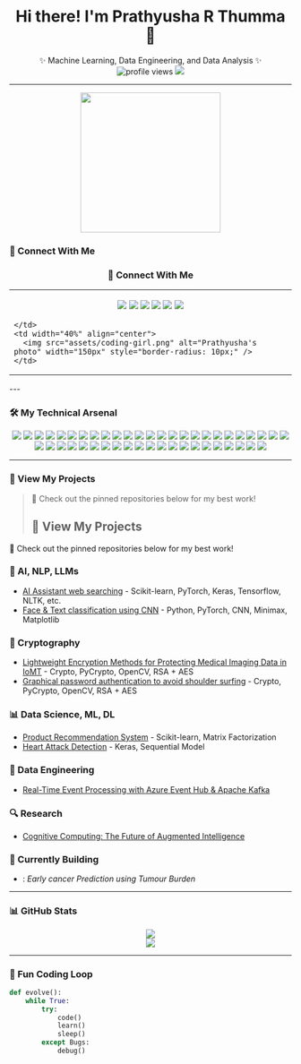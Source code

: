 <h1 align="center">Hi there! I'm Prathyusha R Thumma 👋</h1>

<p align="center">
✨ Machine Learning, Data Engineering, and Data Analysis ✨  
<br>
<img src="https://komarev.com/ghpvc/?username=Prathyusha20&label=Profile%20views&color=0e75b6&style=flat" alt="profile views"/> 
<img src="https://img.shields.io/badge/Pronouns-She%2FHer-blue">
</p>

---
<p align="center"> <img src="https://raw.githubusercontent.com/Anou26/Anou26/main/assets/coding.gif" width="250px"> </p>

### 🔗 Connect With Me  
<h3 align="center">🔗 Connect With Me</h3>

<table>
  <tr>
    <td width="60%">
      
<p align="center">
  <a href="#"><img src="https://img.shields.io/badge/Portfolio-black?style=for-the-badge"></a>
  <a href="mailto:pthumma@iu.edu"><img src="https://img.shields.io/badge/Outlook-blue?style=for-the-badge"></a>
  <a href="https://www.linkedin.com/in/YOUR-LINKEDIN/"><img src="https://img.shields.io/badge/LinkedIn-blue?style=for-the-badge&logo=linkedin"></a>
  <a href="https://leetcode.com/YOUR-LEETCODE/"><img src="https://img.shields.io/badge/LeetCode-orange?style=for-the-badge&logo=leetcode"></a>
  <a href="https://kaggle.com/YOUR-KAGGLE"><img src="https://img.shields.io/badge/Kaggle-blue?style=for-the-badge&logo=kaggle"></a>
  <a href="https://medium.com/@yourprofile"><img src="https://img.shields.io/badge/Medium-black?style=for-the-badge&logo=medium"></a>
</p>

    </td>
    <td width="40%" align="center">
      <img src="assets/coding-girl.png" alt="Prathyusha's photo" width="150px" style="border-radius: 10px;" />
    </td>
  </tr>
</table>
---

### 🛠️ My Technical Arsenal

<p align="center">
  <img src="https://img.shields.io/badge/Python-blue?style=flat-square&logo=python">
  <img src="https://img.shields.io/badge/R-blue?style=flat-square&logo=r">
  <img src="https://img.shields.io/badge/SQL-blue?style=flat-square&logo=postgresql">
  <img src="https://img.shields.io/badge/Pandas-darkblue?style=flat-square&logo=pandas">
  <img src="https://img.shields.io/badge/NumPy-darkblue?style=flat-square&logo=numpy">
  <img src="https://img.shields.io/badge/Scikit--Learn-orange?style=flat-square&logo=scikit-learn">
  <img src="https://img.shields.io/badge/PyTorch-lightgray?style=flat-square&logo=pytorch">
  <img src="https://img.shields.io/badge/TensorFlow-orange?style=flat-square&logo=tensorflow">
  <img src="https://img.shields.io/badge/Tableau-orange?style=flat-square&logo=tableau">
  <img src="https://img.shields.io/badge/Power%20BI-yellow?style=flat-square&logo=powerbi">
  <img src="https://img.shields.io/badge/Docker-blue?style=flat-square&logo=docker">
  <img src="https://img.shields.io/badge/AWS-black?style=flat-square&logo=amazonaws">
  <img src="https://img.shields.io/badge/Apache%20Kafka-231F20?style=flat-square&logo=apache-kafka">
  <img src="https://img.shields.io/badge/PySpark-orange?style=flat-square&logo=apachespark">
  <img src="https://img.shields.io/badge/Jupyter-F37626?style=flat-square&logo=jupyter">
  <img src="https://img.shields.io/badge/C-blue?style=flat-square&logo=c">
  <img src="https://img.shields.io/badge/C++-00599C?style=flat-square&logo=c%2B%2B">
  <img src="https://img.shields.io/badge/Java-blue?style=flat-square&logo=java">
  <img src="https://img.shields.io/badge/Haskell-purple?style=flat-square&logo=haskell">
  <img src="https://img.shields.io/badge/HTML5-orange?style=flat-square&logo=html5">
  <img src="https://img.shields.io/badge/CSS3-blue?style=flat-square&logo=css3">
  <img src="https://img.shields.io/badge/JavaScript-yellow?style=flat-square&logo=javascript">
  <img src="https://img.shields.io/badge/MATLAB-blue?style=flat-square&logo=mathworks">
  <img src="https://img.shields.io/badge/XML-orange?style=flat-square&logo=w3c">
  <img src="https://img.shields.io/badge/Flask-black?style=flat-square&logo=flask">
  <img src="https://img.shields.io/badge/Django-darkgreen?style=flat-square&logo=django">
  <img src="https://img.shields.io/badge/Spring%20Boot-6DB33F?style=flat-square&logo=springboot">
  <img src="https://img.shields.io/badge/Postman-orange?style=flat-square&logo=postman">
  <img src="https://img.shields.io/badge/REST-blue?style=flat-square">
  <img src="https://img.shields.io/badge/SOAP-lightblue?style=flat-square">
  <img src="https://img.shields.io/badge/MS%20SQL%20Server-CC2927?style=flat-square&logo=microsoftsqlserver">
  <img src="https://img.shields.io/badge/MongoDB-47A248?style=flat-square&logo=mongodb">
  <img src="https://img.shields.io/badge/MySQL-blue?style=flat-square&logo=mysql">
  <img src="https://img.shields.io/badge/PostgreSQL-336791?style=flat-square&logo=postgresql">
  <img src="https://img.shields.io/badge/Oracle-F80000?style=flat-square&logo=oracle">
  <img src="https://img.shields.io/badge/MS%20Access-A4373A?style=flat-square&logo=microsoftaccess">
  <img src="https://img.shields.io/badge/Visual%20Studio-5C2D91?style=flat-square&logo=visualstudio">
  <img src="https://img.shields.io/badge/PyCharm-darkgreen?style=flat-square&logo=pycharm">
  <img src="https://img.shields.io/badge/Colab-F9AB00?style=flat-square&logo=googlecolab">
  <img src="https://img.shields.io/badge/IntelliJ-000000?style=flat-square&logo=intellijidea">
  <img src="https://img.shields.io/badge/Eclipse-2C2255?style=flat-square&logo=eclipseide">
  <img src="https://img.shields.io/badge/NetBeans-blue?style=flat-square&logo=apache-netbeanside">
  <img src="https://img.shields.io/badge/Sublime%20Text-FF9800?style=flat-square&logo=sublimetext">
  <img src="https://img.shields.io/badge/Linux-yellow?style=flat-square&logo=linux">
  <img src="https://img.shields.io/badge/Ubuntu-E95420?style=flat-square&logo=ubuntu">
  <img src="https://img.shields.io/badge/Windows-0078D6?style=flat-square&logo=windows">
</p>

---

### 📂 View My Projects  
> 🚀 Check out the pinned repositories below for my best work!
> <h2>📂 View My Projects</h2>
<p>🚀 Check out the pinned repositories below for my best work!</p>

<h3>🤖 AI, NLP, LLMs</h3>
<ul>
  <li><a href="#"> AI Assistant web searching</a> - Scikit-learn, PyTorch, Keras, Tensorflow, NLTK, etc.</li>
  <li><a href="#">Face & Text classification using CNN</a> - Python, PyTorch, CNN, Minimax, Matplotlib</li>
</ul>


<h3>🔐 Cryptography</h3>
<ul>
  <li><a href="#">Lightweight Encryption Methods for Protecting Medical Imaging Data in IoMT</a> - Crypto, PyCrypto, OpenCV, RSA + AES</li>
  <li><a href="#">Graphical password authentication to avoid shoulder surfing</a> - Crypto, PyCrypto, OpenCV, RSA + AES</li>
</ul>

<h3>📊 Data Science, ML, DL</h3>
<ul>
  <li><a href="#">Product Recommendation System</a> - Scikit-learn, Matrix Factorization</li>
  <li><a href="#">Heart Attack Detection</a> - Keras, Sequential Model</li>
</ul>

<h3>💾 Data Engineering</h3>
<ul>
  <li><a href="#">Real-Time Event Processing with Azure Event Hub & Apache Kafka</a></li>
</ul>

<h3>🔍 Research</h3>
<ul>
  <li><a href="#">Cognitive Computing: The Future of Augmented Intelligence</a></li>
</ul>

<h3>🎯 Currently Building</h3>
<ul>
  <li>: <i>Early cancer Prediction using Tumour Burden</i></li>
</ul>


---

### 📊 GitHub Stats
<p align="center">
<img src="https://github-readme-stats.vercel.app/api?username=PrathyushaThumma&show_icons=true&theme=radical">
<br>
<img src="https://github-readme-streak-stats.herokuapp.com/?user=PrathyushaThumma&theme=radical">
</p>

---

### 🧠 Fun Coding Loop

```python
def evolve():
    while True:
        try:
            code()
            learn()
            sleep()
        except Bugs:
            debug()

